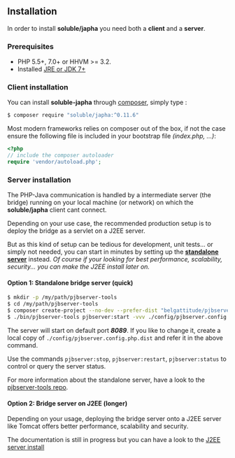 ## Installation

In order to install **soluble/japha** you need both a **client** and a **server**.

### Prerequisites

- PHP 5.5+, 7.0+ or HHVM >= 3.2.
- Installed [JRE or JDK 7+](./server/install_java.md)

### Client installation

You can install **soluble-japha** through [composer](http://getcomposer.org/), 
simply type : 

```bash
$ composer require "soluble/japha:^0.11.6"
```

Most modern frameworks relies on composer out of the box, if not the case ensure the following file is included in your bootstrap file *(index.php, ...)*:

```php
<?php
// include the composer autoloader
require 'vendor/autoload.php';
```

### Server installation

The PHP-Java communication is handled by a intermediate server (the bridge) running 
on your local machine (or network) on which the **soluble/japha** client cant connect. 

Depending on your use case, the recommended production setup is to deploy the bridge as a servlet on a J2EE server. 

But as this kind of setup can be tedious for development, unit tests... or simply not needed, 
you can start in minutes by setting up the [**standalone server**](https://github.com/belgattitude/pjbserver-tools) instead.
*Of course if your looking for best performance, scalability, security... you can make the J2EE install later on.*  
 
#### Option 1: Standalone bridge server (quick)

   
```bash
$ mkdir -p /my/path/pjbserver-tools
$ cd /my/path/pjbserver-tools
$ composer create-project --no-dev --prefer-dist "belgattitude/pjbserver-tools"
$ ./bin/pjbserver-tools pjbserver:start -vvv ./config/pjbserver.config.php.dist
```

The server will start on default port ***8089***. If you like to change it, create a local copy of `./config/pjbserver.config.php.dist`
and refer it in the above command.
   
Use the commands `pjbserver:stop`, `pjbserver:restart`, `pjbserver:status` to control or query the server status.

For more information about the standalone server, have a look to the [pjbserver-tools repo](https://github.com/belgattitude/pjbserver-tools). 

#### Option 2: Bridge server on J2EE (longer) 

Depending on your usage, deploying the bridge server onto a J2EE server like Tomcat offers better performance, 
scalability and security. 
  
The documentation is still in progress but you can have a look to the [J2EE server install](./install_server_j2ee.html)